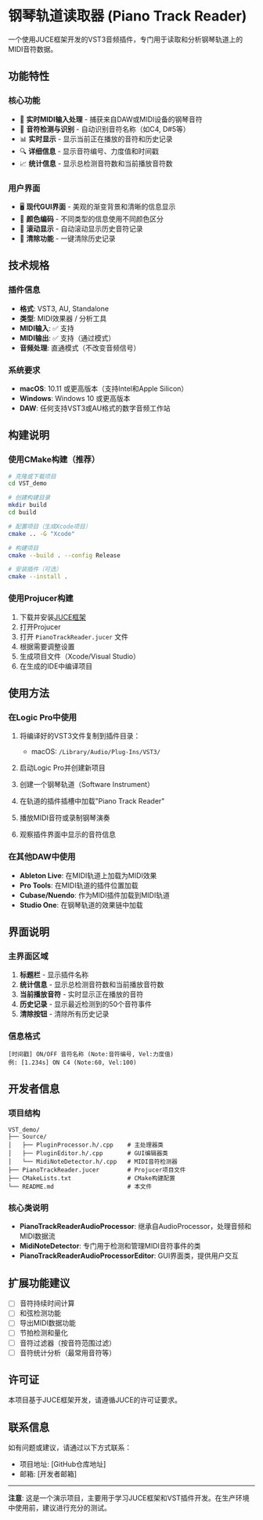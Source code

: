 # 钢琴轨道读取器 (Piano Track Reader)

一个使用JUCE框架开发的VST3音频插件，专门用于读取和分析钢琴轨道上的MIDI音符数据。

## 功能特性

### 核心功能
- 🎹 **实时MIDI输入处理** - 捕获来自DAW或MIDI设备的钢琴音符
- 🎵 **音符检测与识别** - 自动识别音符名称（如C4, D#5等）
- 📊 **实时显示** - 显示当前正在播放的音符和历史记录
- 🔍 **详细信息** - 显示音符编号、力度值和时间戳
- 📈 **统计信息** - 显示总检测音符数和当前播放音符数

### 用户界面
- 🖥️ **现代GUI界面** - 美观的渐变背景和清晰的信息显示
- 🎨 **颜色编码** - 不同类型的信息使用不同颜色区分
- 📜 **滚动显示** - 自动滚动显示历史音符记录
- 🧹 **清除功能** - 一键清除历史记录

## 技术规格

### 插件信息
- **格式**: VST3, AU, Standalone
- **类型**: MIDI效果器 / 分析工具
- **MIDI输入**: ✅ 支持
- **MIDI输出**: ✅ 支持（通过模式）
- **音频处理**: 直通模式（不改变音频信号）

### 系统要求
- **macOS**: 10.11 或更高版本（支持Intel和Apple Silicon）
- **Windows**: Windows 10 或更高版本
- **DAW**: 任何支持VST3或AU格式的数字音频工作站

## 构建说明

### 使用CMake构建（推荐）

```bash
# 克隆或下载项目
cd VST_demo

# 创建构建目录
mkdir build
cd build

# 配置项目（生成Xcode项目）
cmake .. -G "Xcode"

# 构建项目
cmake --build . --config Release

# 安装插件（可选）
cmake --install .
```

### 使用Projucer构建

1. 下载并安装[JUCE框架](https://juce.com/get-juce)
2. 打开Projucer
3. 打开 `PianoTrackReader.jucer` 文件
4. 根据需要调整设置
5. 生成项目文件（Xcode/Visual Studio）
6. 在生成的IDE中编译项目

## 使用方法

### 在Logic Pro中使用

1. 将编译好的VST3文件复制到插件目录：
   - macOS: `/Library/Audio/Plug-Ins/VST3/`
   
2. 启动Logic Pro并创建新项目

3. 创建一个钢琴轨道（Software Instrument）

4. 在轨道的插件插槽中加载"Piano Track Reader"

5. 播放MIDI音符或录制钢琴演奏

6. 观察插件界面中显示的音符信息

### 在其他DAW中使用

- **Ableton Live**: 在MIDI轨道上加载为MIDI效果
- **Pro Tools**: 在MIDI轨道的插件位置加载
- **Cubase/Nuendo**: 作为MIDI插件加载到MIDI轨道
- **Studio One**: 在钢琴轨道的效果链中加载

## 界面说明

### 主界面区域

1. **标题栏** - 显示插件名称
2. **统计信息** - 显示总检测音符数和当前播放音符数
3. **当前播放音符** - 实时显示正在播放的音符
4. **历史记录** - 显示最近检测到的50个音符事件
5. **清除按钮** - 清除所有历史记录

### 信息格式

```
[时间戳] ON/OFF 音符名称 (Note:音符编号, Vel:力度值)
例: [1.234s] ON C4 (Note:60, Vel:100)
```

## 开发者信息

### 项目结构

```
VST_demo/
├── Source/
│   ├── PluginProcessor.h/.cpp    # 主处理器类
│   ├── PluginEditor.h/.cpp       # GUI编辑器类
│   └── MidiNoteDetector.h/.cpp   # MIDI音符检测器
├── PianoTrackReader.jucer        # Projucer项目文件
├── CMakeLists.txt                # CMake构建配置
└── README.md                     # 本文件
```

### 核心类说明

- **PianoTrackReaderAudioProcessor**: 继承自AudioProcessor，处理音频和MIDI数据流
- **MidiNoteDetector**: 专门用于检测和管理MIDI音符事件的类
- **PianoTrackReaderAudioProcessorEditor**: GUI界面类，提供用户交互

## 扩展功能建议

- [ ] 音符持续时间计算
- [ ] 和弦检测功能
- [ ] 导出MIDI数据功能
- [ ] 节拍检测和量化
- [ ] 音符过滤器（按音符范围过滤）
- [ ] 音符统计分析（最常用音符等）

## 许可证

本项目基于JUCE框架开发，请遵循JUCE的许可证要求。

## 联系信息

如有问题或建议，请通过以下方式联系：
- 项目地址: [GitHub仓库地址]
- 邮箱: [开发者邮箱]

---

**注意**: 这是一个演示项目，主要用于学习JUCE框架和VST插件开发。在生产环境中使用前，建议进行充分的测试。